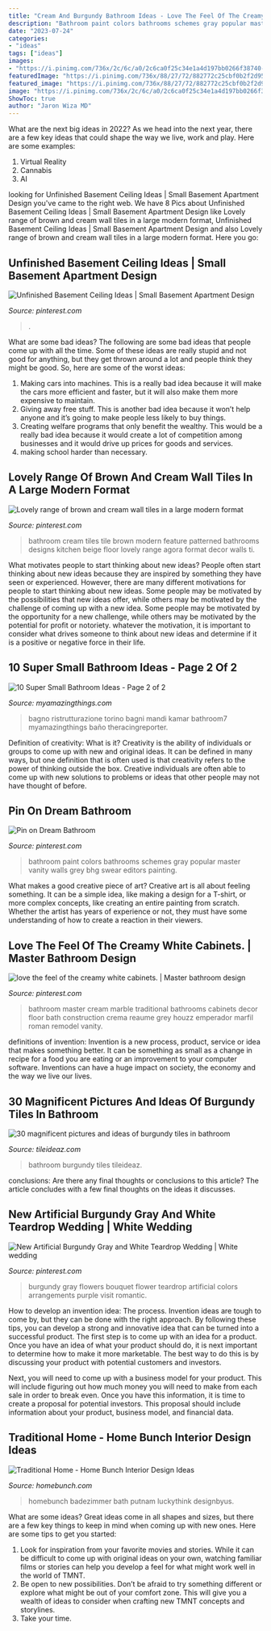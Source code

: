 ```yaml
---
title: "Cream And Burgundy Bathroom Ideas - Love The Feel Of The Creamy White Cabinets."
description: "Bathroom paint colors bathrooms schemes gray popular master vanity walls grey bhg swear editors painting"
date: "2023-07-24"
categories:
- "ideas"
tags: ["ideas"]
images:
- "https://i.pinimg.com/736x/2c/6c/a0/2c6ca0f25c34e1a4d197bb0266f38740--dream-bathrooms-beautiful-bathrooms.jpg"
featuredImage: "https://i.pinimg.com/736x/88/27/72/882772c25cbf0b2f2d95850306b4ea48.jpg"
featured_image: "https://i.pinimg.com/736x/88/27/72/882772c25cbf0b2f2d95850306b4ea48.jpg"
image: "https://i.pinimg.com/736x/2c/6c/a0/2c6ca0f25c34e1a4d197bb0266f38740--dream-bathrooms-beautiful-bathrooms.jpg"
ShowToc: true
author: "Jaron Wiza MD"
---
```



What are the next big ideas in 2022?
As we head into the next year, there are a few key ideas that could shape the way we live, work and play. Here are some examples: 
1. Virtual Reality 
2. Cannabis 
3. AI 

	

		
looking for Unfinished Basement Ceiling Ideas | Small Basement Apartment Design you've came to the right web. We have 8 Pics about Unfinished Basement Ceiling Ideas | Small Basement Apartment Design like Lovely range of brown and cream wall tiles in a large modern format, Unfinished Basement Ceiling Ideas | Small Basement Apartment Design and also Lovely range of brown and cream wall tiles in a large modern format. Here you go:
		
    
## Unfinished Basement Ceiling Ideas | Small Basement Apartment Design

<img loading=lazy src="https://i.pinimg.com/736x/64/a5/76/64a5769bb764713bb2c58d70374547a1.jpg" onerror="this.onerror=null;this.src='https://tse1.mm.bing.net/th?id=OIP.zqU-tIBoroogJMO3ugub_wHaLG&amp;pid=15.1';" alt="Unfinished Basement Ceiling Ideas | Small Basement Apartment Design">

_Source: pinterest.com_

>. 

	

What are some bad ideas?
The following are some bad ideas that people come up with all the time. Some of these ideas are really stupid and not good for anything, but they get thrown around a lot and people think they might be good. So, here are some of the worst ideas:
1) Making cars into machines. This is a really bad idea because it will make the cars more efficient and faster, but it will also make them more expensive to maintain.
2) Giving away free stuff. This is another bad idea because it won’t help anyone and it’s going to make people less likely to buy things.
3) Creating welfare programs that only benefit the wealthy. This would be a really bad idea because it would create a lot of competition among businesses and it would drive up prices for goods and services.
4) making school harder than necessary.

    
## Lovely Range Of Brown And Cream Wall Tiles In A Large Modern Format

<img loading=lazy src="https://i.pinimg.com/736x/70/9e/a1/709ea1b1eb7eed1160c3c4ef6e2c0cc9--cream-bathroom-tiles-patterned-wall.jpg" onerror="this.onerror=null;this.src='https://tse1.mm.bing.net/th?id=OIP.0Wa5t7RyUAbFbsW2rRd2zQHaHa&amp;pid=15.1';" alt="Lovely range of brown and cream wall tiles in a large modern format">

_Source: pinterest.com_

>bathroom cream tiles tile brown modern feature patterned bathrooms designs kitchen beige floor lovely range agora format decor walls ti. 

	

What motivates people to start thinking about new ideas?
People often start thinking about new ideas because they are inspired by something they have seen or experienced. However, there are many different motivations for people to start thinking about new ideas. Some people may be motivated by the possibilities that new ideas offer, while others may be motivated by the challenge of coming up with a new idea. Some people may be motivated by the opportunity for a new challenge, while others may be motivated by the potential for profit or notoriety. whatever the motivation, it is important to consider what drives someone to think about new ideas and determine if it is a positive or negative force in their life.

    
## 10 Super Small Bathroom Ideas - Page 2 Of 2

<img loading=lazy src="https://myamazingthings.com/wp-content/uploads/2016/11/bathroom7.jpg" onerror="this.onerror=null;this.src='https://tse2.mm.bing.net/th?id=OIP.8_kzMcRaX4IU--6rWstBRQHaE6&amp;pid=15.1';" alt="10 Super Small Bathroom Ideas - Page 2 of 2">

_Source: myamazingthings.com_

>bagno ristrutturazione torino bagni mandi kamar bathroom7 myamazingthings baño theracingreporter. 

	

Definition of creativity: What is it?
Creativity is the ability of individuals or groups to come up with new and original ideas. It can be defined in many ways, but one definition that is often used is that creativity refers to the power of thinking outside the box. Creative individuals are often able to come up with new solutions to problems or ideas that other people may not have thought of before.

    
## Pin On Dream Bathroom

<img loading=lazy src="https://i.pinimg.com/736x/88/27/72/882772c25cbf0b2f2d95850306b4ea48.jpg" onerror="this.onerror=null;this.src='https://tse2.mm.bing.net/th?id=OIP.oLkM8z-b9TWljrVMgHb5YgHaLH&amp;pid=15.1';" alt="Pin on Dream Bathroom">

_Source: pinterest.com_

>bathroom paint colors bathrooms schemes gray popular master vanity walls grey bhg swear editors painting. 

	

What makes a good creative piece of art?
Creative art is all about feeling something. It can be a simple idea, like making a design for a T-shirt, or more complex concepts, like creating an entire painting from scratch. Whether the artist has years of experience or not, they must have some understanding of how to create a reaction in their viewers.

    
## Love The Feel Of The Creamy White Cabinets. | Master Bathroom Design

<img loading=lazy src="https://i.pinimg.com/736x/2c/6c/a0/2c6ca0f25c34e1a4d197bb0266f38740--dream-bathrooms-beautiful-bathrooms.jpg" onerror="this.onerror=null;this.src='https://tse4.mm.bing.net/th?id=OIP.PiHJs8FpHfravbZejrieZQAAAA&amp;pid=15.1';" alt="love the feel of the creamy white cabinets. | Master bathroom design">

_Source: pinterest.com_

>bathroom master cream marble traditional bathrooms cabinets decor floor bath construction crema reaume grey houzz emperador marfil roman remodel vanity. 

	

definitions of invention:
Invention is a new process, product, service or idea that makes something better. It can be something as small as a change in recipe for a food you are eating or an improvement to your computer software. Inventions can have a huge impact on society, the economy and the way we live our lives.

    
## 30 Magnificent Pictures And Ideas Of Burgundy Tiles In Bathroom

<img loading=lazy src="http://www.tileideaz.com/wp-content/uploads/2015/10/238.jpg" onerror="this.onerror=null;this.src='https://tse2.mm.bing.net/th?id=OIP.jqfSsLZqSPTtTnBeiZQwQgHaFj&amp;pid=15.1';" alt="30 magnificent pictures and ideas of burgundy tiles in bathroom">

_Source: tileideaz.com_

>bathroom burgundy tiles tileideaz. 

	

conclusions: Are there any final thoughts or conclusions to this article?
The article concludes with a few final thoughts on the ideas it discusses.

    
## New Artificial Burgundy Gray And White Teardrop Wedding | White Wedding

<img loading=lazy src="https://i.pinimg.com/736x/08/1d/fe/081dfe7d51ccedaf2dc4b6af75d75bd9.jpg" onerror="this.onerror=null;this.src='https://tse1.mm.bing.net/th?id=OIP.etZNPNWNftn4hwWo4I3RXQHaKk&amp;pid=15.1';" alt="New Artificial Burgundy Gray and White Teardrop Wedding | White wedding">

_Source: pinterest.com_

>burgundy gray flowers bouquet flower teardrop artificial colors arrangements purple visit romantic. 

	

How to develop an invention idea: The process.
Invention ideas are tough to come by, but they can be done with the right approach. By following these tips, you can develop a strong and innovative idea that can be turned into a successful product.
The first step is to come up with an idea for a product. Once you have an idea of what your product should do, it is next important to determine how to make it more marketable. The best way to do this is by discussing your product with potential customers and investors.

Next, you will need to come up with a business model for your product. This will include figuring out how much money you will need to make from each sale in order to break even. Once you have this information, it is time to create a proposal for potential investors. This proposal should include information about your product, business model, and financial data.

    
## Traditional Home - Home Bunch Interior Design Ideas

<img loading=lazy src="http://www.homebunch.com/wp-content/uploads/1514.png" onerror="this.onerror=null;this.src='https://tse2.mm.bing.net/th?id=OIP.Btp_TQcX0VTaxvz7dI3EOgHaMf&amp;pid=15.1';" alt="Traditional Home - Home Bunch Interior Design Ideas">

_Source: homebunch.com_

>homebunch badezimmer bath putnam luckythink designbyus. 

	

What are some ideas?
Great ideas come in all shapes and sizes, but there are a few key things to keep in mind when coming up with new ones. Here are some tips to get you started: 
1. Look for inspiration from your favorite movies and stories. While it can be difficult to come up with original ideas on your own, watching familiar films or stories can help you develop a feel for what might work well in the world of TMNT. 
2. Be open to new possibilities. Don’t be afraid to try something different or explore what might be out of your comfort zone. This will give you a wealth of ideas to consider when crafting new TMNT concepts and storylines. 
3. Take your time.

